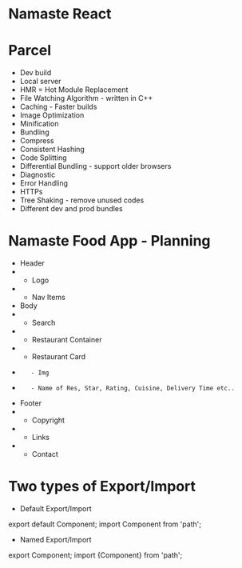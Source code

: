 # Namaste React

# Parcel

- Dev build
- Local server
- HMR = Hot Module Replacement
- File Watching Algorithm - written in C++
- Caching - Faster builds
- Image Optimization
- Minification
- Bundling
- Compress
- Consistent Hashing
- Code Splitting
- Differential Bundling - support older browsers
- Diagnostic
- Error Handling
- HTTPs
- Tree Shaking - remove unused codes
- Different dev and prod bundles

# Namaste Food App - Planning

- Header
- - Logo
- - Nav Items
- Body
- - Search
- - Restaurant Container
- - Restaurant Card
-        - Img
-        - Name of Res, Star, Rating, Cuisine, Delivery Time etc..
- Footer
- - Copyright
- - Links
- - Contact

# Two types of Export/Import

- Default Export/Import

export default Component;
import Component from 'path';

- Named Export/Import

export Component;
import {Component} from 'path';
